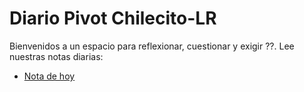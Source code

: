 # Diario Pivot Chilecito-LR
Bienvenidos a un espacio para reflexionar, cuestionar y exigir ??. Lee nuestras notas diarias:
- [Nota de hoy](nota_20250813.md)